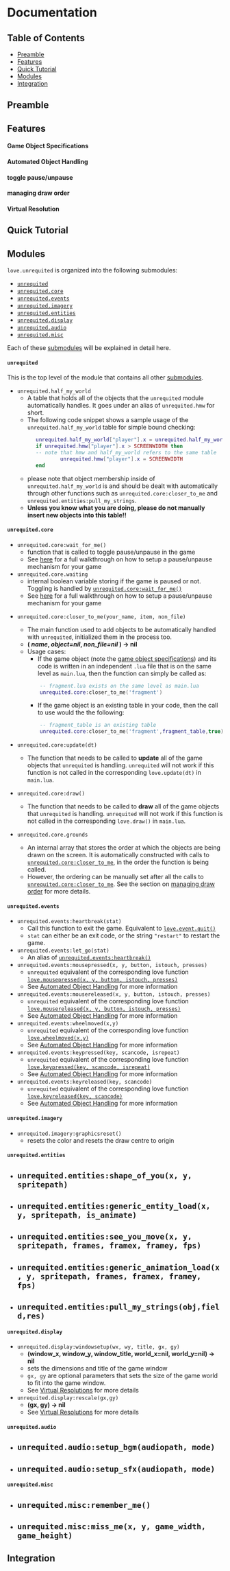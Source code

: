 # Documentation 

## Table of Contents  
+ [Preamble](#Preamble)
+ [Features](#Features)
+ [Quick Tutorial](#Tutorial)
+ [Modules](#Modules)
+ [Integration](#Integration)

<a name="Preamble"/>

## Preamble

<a name="Features"/>

## Features

<a name="object_spec"/>

#### Game Object Specifications


<a name="objhandling"/>

#### Automated Object Handling

<a name="pause-tut"/>

#### toggle pause/unpause

<a name="draw-order"/>

#### managing draw order

<a name="virtres"/>

#### Virtual Resolution

<a name="Tutorial"/>

## Quick Tutorial

<a name="Modules"/>

## Modules

<a name="submodules"/>

`love.unrequited` is organized into the following submodules:
- [`unrequited`](#unrequited)
- [`unrequited.core`](#core)
- [`unrequited.events`](#events)
- [`unrequited.imagery`](#imagery)
- [`unrequited.entities`](#entities)
- [`unrequited.display`](#display)
- [`unrequited.audio`](#audio)
- [`unrequited.misc`](#misc)

Each of these [submodules](#submodule) will be explained in detail here.

<a name="unrequited"/>

#### `unrequited`

This is the top level of the module that contains all other [submodules](#submodule).

- `unrequited.half_my_world` 
  - A table that holds all of the objects that the `unrequited` module automatically handles. It goes under an alias of `unrequited.hmw` for short.
  - The following code snippet shows a sample usage of the `unrequited.half_my_world` table for simple bound checking:
  ```lua
        unrequited.half_my_world["player"].x = unrequited.half_my_world["player"].x + 5
        if unrequited.hmw["player"].x > SCREENWIDTH then 
        -- note that hmw and half_my_world refers to the same table
                unrequited.hmw["player"].x = SCREENWIDTH
        end
  ```
  - please note that object membership inside of `unrequited.half_my_world` is and should be dealt with automatically through other functions such as `unrequited.core:closer_to_me` and `unrequited.entities:pull_my_strings`. <!-- and their links --> 
  - **Unless you know what you are doing, please do not manually insert new objects into this table!!**

<a name="core"/>

#### `unrequited.core`

<a name="wait_for_me"/>

- `unrequited.core:wait_for_me()`
  - function that is called to toggle pause/unpause in the game
  - See [here](#pause-tut) for a full walkthrough on how to setup a pause/unpause mechanism for your game
- `unrequited.core.waiting`
  - internal boolean variable storing if the game is paused or not. Toggling is handled by [`unrequited.core:wait_for_me()`](#wait_for_me)
  - See [here](#pause-tut) for a full walkthrough on how to setup a pause/unpause mechanism for your game

<a name="closer-to-me"/>

- `unrequited.core:closer_to_me(your_name, item, non_file)`
  - The main function used to add objects to be automatically handled with `unrequited`, initialized them in the process too.
  - **( *name*, *object=nil*, *non_file=nil* ) -> nil**
  - Usage cases:
    - If the game object (note the [game object specifications](#object_spec)) and its code is written in an independent `.lua` file that is on the same level as `main.lua`, then the function can simply be called as:
    ```lua
        -- fragment.lua exists on the same level as main.lua
        unrequited.core:closer_to_me('fragment')
    ```
    - If the game object is an existing table in your code, then the call to use would the the following:
    ```lua
        -- fragment_table is an existing table
        unrequited.core:closer_to_me('fragment',fragment_table,true)
    ```

- `unrequited.core:update(dt)`
  - The function that needs to be called to **update** all of the game objects that `unrequited` is handling. `unrequited` will not work if this function is not called in the corresponding `love.update(dt)` in `main.lua`.

- `unrequited.core:draw()`
  - The function that needs to be called to **draw** all of the game objects that `unrequited` is handling. `unrequited` will not work if this function is not called in the corresponding `love.draw()` in `main.lua`.

- `unrequited.core.grounds`
  - An internal array that stores the order at which the objects are being drawn on the screen. It is automatically constructed with calls to [`unrequited.core:closer_to_me`](#closer-to-me), in the order the function is being called.
  - However, the ordering can be manually set after all the calls to [`unrequited.core:closer_to_me`](#closer-to-me). See the section on [managing draw order](#draw-order) for more details.


<a name="events"/>

#### `unrequited.events`

<a name="heartbreak"/>

- `unrequited.events:heartbreak(stat)`
  - Call this function to exit the game. Equivalent to [`love.event.quit()`](https://love2d.org/wiki/love.event.quit)
  - `stat` can either be an exit code, or the string `"restart"` to restart the game.
- `unrequited.events:let_go(stat)`
  - An alias of [`unrequited.events:heartbreak()`](#heartbreak)
- `unrequited.events:mousepressed(x, y, button, istouch, presses)`
  - `unrequited` equivalent of the corresponding love function [`love.mousepressed(x, y, button, istouch, presses)`](https://love2d.org/wiki/love.mousepressed)
  - See [Automated Object Handling](#objhandling) for more information
- `unrequited.events:mousereleased(x, y, button, istouch, presses)`
  - `unrequited` equivalent of the corresponding love function [`love.mousereleased(x, y, button, istouch, presses)`](https://love2d.org/wiki/love.mousereleased)
  - See [Automated Object Handling](#objhandling) for more information
- `unrequited.events:wheelmoved(x,y)`
  - `unrequited` equivalent of the corresponding love function [`love.wheelmoved(x,y)`](https://love2d.org/wiki/love.wheelmoved)
  - See [Automated Object Handling](#objhandling) for more information
- `unrequited.events:keypressed(key, scancode, isrepeat)`
  - `unrequited` equivalent of the corresponding love function [`love.keypressed(key, scancode, isrepeat)`](https://love2d.org/wiki/love.keypressed)
  - See [Automated Object Handling](#objhandling) for more information
- `unrequited.events:keyreleased(key, scancode)`
  - `unrequited` equivalent of the corresponding love function [`love.keyreleased(key, scancode)`](https://love2d.org/wiki/love.keyreleased)
  - See [Automated Object Handling](#objhandling) for more information
                

<a name="imagery"/>

#### `unrequited.imagery`

- `unrequited.imagery:graphicsreset()`
  - resets the color and resets the draw centre to origin

<a name="entities"/>

#### `unrequited.entities`

- `unrequited.entities:shape_of_you(x, y, spritepath)`
  - 
- `unrequited.entities:generic_entity_load(x, y, spritepath, is_animate)`
  - 
- `unrequited.entities:see_you_move(x, y, spritepath, frames, framex, framey, fps)`
  - 
- `unrequited.entities:generic_animation_load(x, y, spritepath, frames, framex, framey, fps)`
  - 
- `unrequited.entities:pull_my_strings(obj,field,res)`
  - 

<a name="display"/>

#### `unrequited.display`

- `unrequited.display:windowsetup(wx, wy, title, gx, gy)`
  - **(window_x, window_y, window_title, world_x=nil, world_y=nil) -> nil**
  - sets the dimensions and title of the game window
  - `gx, gy` are optional parameters that sets the size of the game world to fit into the game window.
  - See [Virtual Resolutions](#virtres) for more details
- `unrequited.display:rescale(gx,gy)`
  - **(gx, gy) -> nil**
  - See [Virtual Resolutions](#virtres) for more details
<a name="audio"/>

#### `unrequited.audio`

- `unrequited.audio:setup_bgm(audiopath, mode)`
  - 
- `unrequited.audio:setup_sfx(audiopath, mode)`
  - 
<a name="misc"/>

#### `unrequited.misc`

- `unrequited.misc:remember_me()`
  - 
- `unrequited.misc:miss_me(x, y, game_width, game_height)`
  - 

<a name="Integration"/>

## Integration